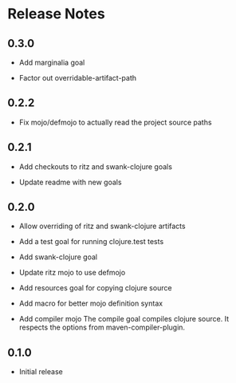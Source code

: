 # Release Notes

## 0.3.0

- Add marginalia goal

- Factor out overridable-artifact-path

## 0.2.2

- Fix mojo/defmojo to actually read the project source paths

## 0.2.1

- Add checkouts to ritz and swank-clojure goals

- Update readme with new goals


## 0.2.0

- Allow overriding of ritz and swank-clojure artifacts

- Add a test goal for running clojure.test tests

- Add swank-clojure goal

- Update ritz mojo to use defmojo

- Add resources goal for copying clojure source

- Add macro for better mojo definition syntax

- Add compiler mojo
  The compile goal compiles clojure source. It respects the options from
  maven-compiler-plugin.

## 0.1.0

- Initial release
